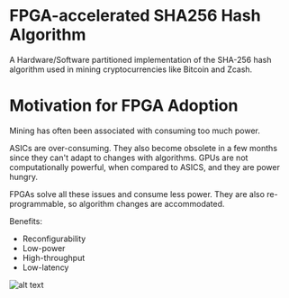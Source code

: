 # FPGA-accelerated SHA256 Hash Algorithm

A Hardware/Software partitioned implementation of the SHA-256 hash algorithm used in mining cryptocurrencies like Bitcoin and Zcash. 

# Motivation for FPGA Adoption

Mining has often been associated with consuming too much power.

ASICs are over-consuming. They also become obsolete in a few months since they can't adapt to changes with algorithms.
GPUs are not computationally powerful, when compared to ASICS, and they are power hungry.

FPGAs solve all these issues and consume less power. They are also re-programmable, so algorithm changes are accommodated. 

Benefits:  
- Reconfigurability
- Low-power 
- High-throughput 
- Low-latency

![alt text](https://i.udemycdn.com/course/750x422/1149408_34fc_4.jpg "Logo Title Text 1")

